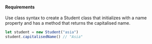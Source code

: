 #### Requirements
Use class syntax to create a Student class that initializes with a name property and has a method that returns the capitalised name.

```js
let student = new Student("asia")
student.capitalisedName() // "Asia"
```

